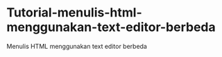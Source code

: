 # Tutorial-menulis-html-menggunakan-text-editor-berbeda
Menulis HTML menggunakan text editor berbeda
